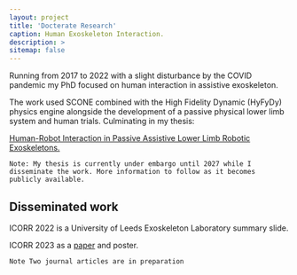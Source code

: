```yaml
---
layout: project
title: 'Docterate Research'
caption: Human Exoskeleton Interaction.
description: >
sitemap: false
---
```


Running from 2017 to 2022 with a slight disturbance by the COVID pandemic my PhD focused on human interaction in assistive exoskeleton. 

The work used SCONE combined with the High Fidelity Dynamic (HyFyDy) physics engine alongside the development of a passive physical lower limb system and human trials. Culminating in my thesis:

[Human-Robot Interaction in Passive Assistive Lower Limb Robotic Exoskeletons.](https://rpturnbull.github.io/publications/2022-08-24-thesis/)

~~~
Note: My thesis is currently under embargo until 2027 while I disseminate the work. More information to follow as it becomes publicly available.
~~~

## Disseminated work

ICORR 2022 is a University of Leeds Exoskeleton Laboratory summary slide.

ICORR 2023 as a [paper](https://rpturnbull.github.io/publications/2023-09-29-ICORR/) and poster.

~~~
Note Two journal articles are in preparation
~~~